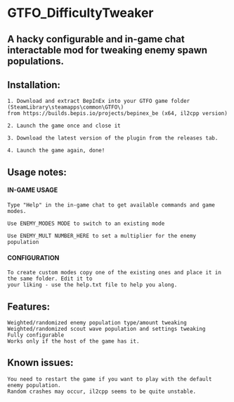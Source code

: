 # GTFO_DifficultyTweaker
## A hacky configurable and in-game chat interactable mod for tweaking enemy spawn populations.

## Installation: 

 	1. Download and extract BepInEx into your GTFO game folder (SteamLibrary\steamapps\common\GTFO\) 
	from https://builds.bepis.io/projects/bepinex_be (x64, il2cpp version)
	
	2. Launch the game once and close it
	
	3. Download the latest version of the plugin from the releases tab.
	
	4. Launch the game again, done!
	
## Usage notes:

#### IN-GAME USAGE
    Type "Help" in the in-game chat to get available commands and game modes.
    
    Use ENEMY_MODES MODE to switch to an existing mode

    Use ENEMY_MULT NUMBER_HERE to set a multiplier for the enemy population
  
#### CONFIGURATION
    To create custom modes copy one of the existing ones and place it in the same folder. Edit it to
    your liking - use the help.txt file to help you along.
	
  
## Features:
    Weighted/randomized enemy population type/amount tweaking
    Weighted/randomized scout wave population and settings tweaking
    Fully configurable
    Works only if the host of the game has it.
	
## Known issues: 
    You need to restart the game if you want to play with the default enemy population.
    Random crashes may occur, il2cpp seems to be quite unstable.
